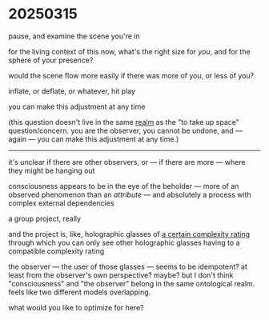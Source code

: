 # 20250315

pause, and examine the scene you're in

for the living context of this now, what's the right size for _you_, and for the sphere of your presence?

would the scene flow more easily if there was more of you, or less of you?

inflate, or deflate, or whatever, hit play

you can make this adjustment at any time

(this question doesn't live in the same [realm](../../2021/07/02.md) as the "to take up space" question/concern. you are the observer, you cannot be undone, and — again — you can make this adjustment at any time.)

***

it's unclear if there are other observers, or — if there are more — where they might be hanging out

consciousness appears to be in the eye of the beholder — more of an observed phenomenon than an _attribute_ — and absolutely a process with complex external dependencies

a group project, really

and the project is, like, holographic glasses of [a certain complexity rating](../../2024/06/15/) through which you can only see other holographic glasses having to a compatible complexity rating

the observer — the user of those glasses — seems to be idempotent? at least from the observer's own perspective? maybe? but I don't think "consciousness" and "the observer" belong in the same ontological realm. feels like two different models overlapping.

what would you like to optimize for here?
